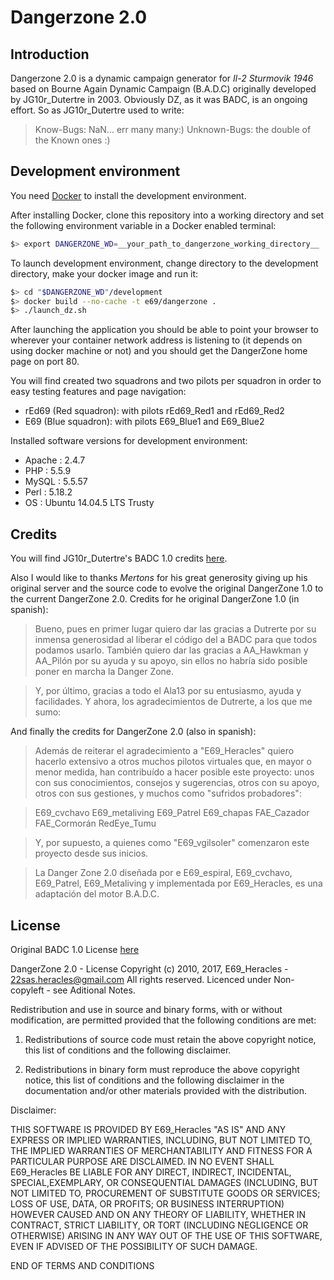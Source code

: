 # Dangerzone 2.0

## Introduction

Dangerzone 2.0 is a dynamic campaign generator for *Il-2 Sturmovik 1946* based on Bourne Again Dynamic Campaign (B.A.D.C) originally developed by JG10r_Dutertre in 2003. Obviously DZ, as it was BADC, is an ongoing effort. So as JG10r_Dutertre used to write:

> Know-Bugs: NaN... err many many:)
> Unknown-Bugs: the double of the Known ones :)

## Development environment

You need [Docker](https://docs.docker.com/engine/installation/) to install the development environment.

After installing Docker, clone this repository into a working directory and set the following environment variable in a Docker enabled terminal:

```bash
$> export DANGERZONE_WD=__your_path_to_dangerzone_working_directory__
```

To launch development environment, change directory to the development directory, make your docker image and run it:

```bash
$> cd "$DANGERZONE_WD"/development
$> docker build --no-cache -t e69/dangerzone .
$> ./launch_dz.sh
```
After launching the application you should be able to point your browser to wherever your container network address is listening to (it depends on using docker machine or not) and you should get the DangerZone home page on port 80.

You will find created two squadrons and two pilots per squadron in order to easy testing features and page navigation:

  * rEd69 (Red squadron): with pilots rEd69_Red1 and rEd69_Red2
  * E69 (Blue squadron): with pilots E69_Blue1 and E69_Blue2

Installed software versions for development environment:

  * Apache : 2.4.7
  * PHP    : 5.5.9
  * MySQL  : 5.5.57
  * Perl   : 5.18.2
  * OS     : Ubuntu 14.04.5 LTS Trusty

## Credits

You will find JG10r_Dutertre's BADC 1.0 credits [here](./install.txt).

Also I would like to thanks *Mertons* for his great generosity giving up his original server and the source code to evolve the original DangerZone 1.0 to the current DangerZone 2.0. Credits for he original DangerZone 1.0 (in spanish):

>Bueno, pues en primer lugar quiero dar las gracias a Dutrerte por su inmensa generosidad al liberar el código del a BADC para que todos podamos usarlo. También quiero dar las gracias a AA_Hawkman y AA_Pilón por su ayuda y su apoyo, sin ellos no habría sido posible poner en marcha la Danger Zone.

>Y, por último, gracias a todo el Ala13 por su entusiasmo, ayuda y facilidades. Y ahora, los agradecimientos de Dutrerte, a los que me sumo:

And finally the credits for DangerZone 2.0 (also in spanish):

>Además de reiterar el agradecimiento a "E69_Heracles" quiero hacerlo extensivo a otros muchos pilotos virtuales que, en mayor o menor medida, han contribuído a hacer posible este proyecto: unos con sus conocimientos, consejos y sugerencias, otros con su apoyo, otros con sus gestiones, y muchos como "sufridos probadores":

>E69_cvchavo
E69_metaliving
E69_Patrel
E69_chapas
FAE_Cazador
FAE_Cormorán
RedEye_Tumu

>Y, por supuesto, a quienes como "E69_vgilsoler" comenzaron este proyecto desde sus inicios.

>La Danger Zone 2.0 diseñada por e E69_espiral, E69_cvchavo, E69_Patrel, E69_Metaliving y implementada por E69_Heracles, es una adaptación del motor B.A.D.C.

## License

Original BADC 1.0 License [here](./install.txt)

DangerZone 2.0  - License
Copyright (c) 2010, 2017, E69_Heracles  - 22sas.heracles@gmail.com
All rights reserved. Licenced under Non-copyleft - see Aditional Notes.

Redistribution and use in source and binary forms, with or without modification,
are permitted provided that the following conditions are met:

1. Redistributions of source code must retain the above copyright notice, this
list of conditions and the following disclaimer.

2. Redistributions in binary form must reproduce the above copyright notice,
this list of conditions and the following disclaimer in the documentation and/or
other materials provided with the distribution.

Disclaimer:

THIS SOFTWARE IS PROVIDED BY E69_Heracles "AS IS" AND ANY EXPRESS OR IMPLIED
WARRANTIES, INCLUDING, BUT NOT LIMITED TO, THE IMPLIED WARRANTIES OF
MERCHANTABILITY AND FITNESS FOR A PARTICULAR PURPOSE ARE DISCLAIMED. IN NO EVENT SHALL E69_Heracles BE LIABLE FOR ANY DIRECT, INDIRECT, INCIDENTAL, SPECIAL,EXEMPLARY, OR CONSEQUENTIAL DAMAGES (INCLUDING, BUT NOT LIMITED TO, PROCUREMENT OF SUBSTITUTE GOODS OR SERVICES; LOSS OF USE, DATA, OR PROFITS; OR BUSINESS INTERRUPTION) HOWEVER CAUSED AND ON ANY THEORY OF LIABILITY, WHETHER IN CONTRACT, STRICT LIABILITY, OR TORT (INCLUDING NEGLIGENCE OR OTHERWISE) ARISING IN ANY WAY OUT OF THE USE OF THIS SOFTWARE, EVEN IF ADVISED OF THE POSSIBILITY OF SUCH DAMAGE.

END OF TERMS AND CONDITIONS

